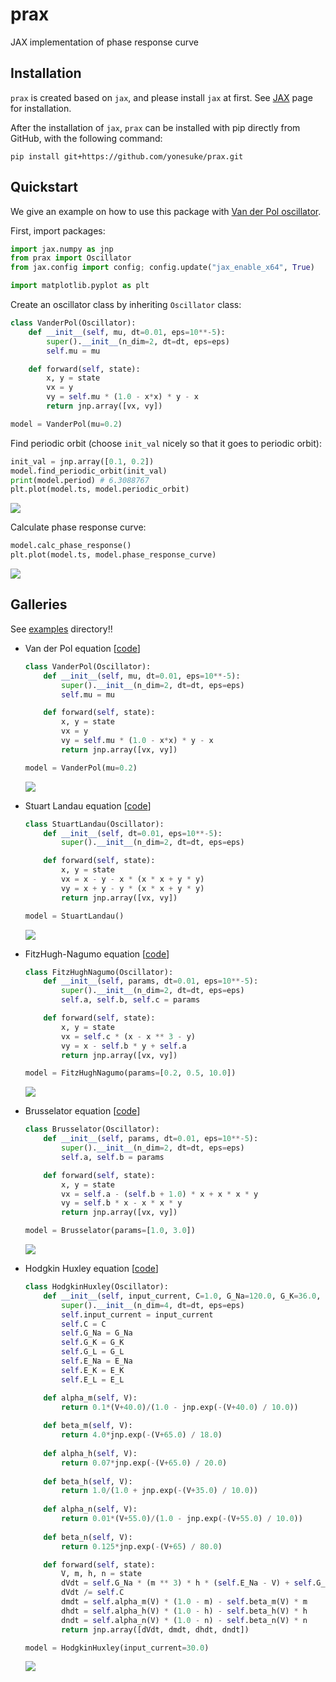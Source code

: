 # prax
JAX implementation of phase response curve

## Installation
`prax` is created based on `jax`, and please install `jax` at first. See [JAX](https://github.com/google/jax) page for installation.

After the installation of `jax`, `prax` can be installed with pip directly from GitHub, with the following command:
```
pip install git+https://github.com/yonesuke/prax.git
```

## Quickstart
We give an example on how to use this package with [Van der Pol oscillator](https://en.wikipedia.org/wiki/Van_der_Pol_oscillator).

First, import packages:
```python
import jax.numpy as jnp
from prax import Oscillator
from jax.config import config; config.update("jax_enable_x64", True)

import matplotlib.pyplot as plt
```

Create an oscillator class by inheriting `Oscillator` class:
```python
class VanderPol(Oscillator):
    def __init__(self, mu, dt=0.01, eps=10**-5):
        super().__init__(n_dim=2, dt=dt, eps=eps)
        self.mu = mu

    def forward(self, state):
        x, y = state
        vx = y
        vy = self.mu * (1.0 - x*x) * y - x
        return jnp.array([vx, vy])

model = VanderPol(mu=0.2)
```

Find periodic orbit (choose `init_val` nicely so that it goes to periodic orbit):
```python
init_val = jnp.array([0.1, 0.2])
model.find_periodic_orbit(init_val)
print(model.period) # 6.3088767
plt.plot(model.ts, model.periodic_orbit)
```
<img src="figs/vanderpol_periodic.svg" />

Calculate phase response curve:
```python
model.calc_phase_response()
plt.plot(model.ts, model.phase_response_curve)
```
<img src="figs/vanderpol_phase_response.svg" />

## Galleries
See [examples](examples/) directory!!

- Van der Pol equation [[code](examples/vanderpol.py)]
    ```python
    class VanderPol(Oscillator):
        def __init__(self, mu, dt=0.01, eps=10**-5):
            super().__init__(n_dim=2, dt=dt, eps=eps)
            self.mu = mu

        def forward(self, state):
            x, y = state
            vx = y
            vy = self.mu * (1.0 - x*x) * y - x
            return jnp.array([vx, vy])

    model = VanderPol(mu=0.2)
    ```
    <img src="figs/vanderpol.svg" />

- Stuart Landau equation [[code](examples/stuartlandau.py)]
    ```python
    class StuartLandau(Oscillator):
        def __init__(self, dt=0.01, eps=10**-5):
            super().__init__(n_dim=2, dt=dt, eps=eps)

        def forward(self, state):
            x, y = state
            vx = x - y - x * (x * x + y * y)
            vy = x + y - y * (x * x + y * y)
            return jnp.array([vx, vy])

    model = StuartLandau()
    ```
    <img src="figs/stuartlandau.svg" />

- FitzHugh-Nagumo equation [[code](examples/fitzhughnagumo.py)]
    ```python
    class FitzHughNagumo(Oscillator):
        def __init__(self, params, dt=0.01, eps=10**-5):
            super().__init__(n_dim=2, dt=dt, eps=eps)
            self.a, self.b, self.c = params

        def forward(self, state):
            x, y = state
            vx = self.c * (x - x ** 3 - y)
            vy = x - self.b * y + self.a
            return jnp.array([vx, vy])

    model = FitzHughNagumo(params=[0.2, 0.5, 10.0])
    ```
    <img src="figs/fitzhughnagumo.svg" />

- Brusselator equation [[code](examples/brusselator.py)]
    ```python
    class Brusselator(Oscillator):
        def __init__(self, params, dt=0.01, eps=10**-5):
            super().__init__(n_dim=2, dt=dt, eps=eps)
            self.a, self.b = params

        def forward(self, state):
            x, y = state
            vx = self.a - (self.b + 1.0) * x + x * x * y
            vy = self.b * x - x * x * y
            return jnp.array([vx, vy])

    model = Brusselator(params=[1.0, 3.0])
    ```
    <img src="figs/brusselator.svg" />

- Hodgkin Huxley equation [[code](examples/hodgkinhuxley.py)]
    ```python
    class HodgkinHuxley(Oscillator):
        def __init__(self, input_current, C=1.0, G_Na=120.0, G_K=36.0, G_L=0.3, E_Na=50.0, E_K=-77.0, E_L=-54.4, dt=0.01, eps=10**-5):
            super().__init__(n_dim=4, dt=dt, eps=eps)
            self.input_current = input_current
            self.C = C
            self.G_Na = G_Na
            self.G_K = G_K
            self.G_L = G_L
            self.E_Na = E_Na
            self.E_K = E_K
            self.E_L = E_L

        def alpha_m(self, V):
            return 0.1*(V+40.0)/(1.0 - jnp.exp(-(V+40.0) / 10.0))
        
        def beta_m(self, V):
            return 4.0*jnp.exp(-(V+65.0) / 18.0)
        
        def alpha_h(self, V):
            return 0.07*jnp.exp(-(V+65.0) / 20.0)
        
        def beta_h(self, V):
            return 1.0/(1.0 + jnp.exp(-(V+35.0) / 10.0))
        
        def alpha_n(self, V):
            return 0.01*(V+55.0)/(1.0 - jnp.exp(-(V+55.0) / 10.0))
        
        def beta_n(self, V):
            return 0.125*jnp.exp(-(V+65) / 80.0)

        def forward(self, state):
            V, m, h, n = state
            dVdt = self.G_Na * (m ** 3) * h * (self.E_Na - V) + self.G_K * (n ** 4) * (self.E_K - V) + self.G_L * (self.E_L - V) + self.input_current
            dVdt /= self.C
            dmdt = self.alpha_m(V) * (1.0 - m) - self.beta_m(V) * m
            dhdt = self.alpha_h(V) * (1.0 - h) - self.beta_h(V) * h
            dndt = self.alpha_n(V) * (1.0 - n) - self.beta_n(V) * n
            return jnp.array([dVdt, dmdt, dhdt, dndt])

    model = HodgkinHuxley(input_current=30.0)
    ```
    <img src="figs/hodgkinhuxley.svg" />
